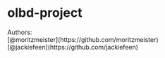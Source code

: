 # olbd-project

<p align="left">
Authors:
  <br>[@moritzmeister](https://github.com/moritzmeister)
  <br>[@jackiefeen](https://github.com/jackiefeen)
</p>

